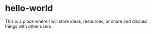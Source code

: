 # hello-world
This is a place where I will store ideas, resources, or share and discuss things with other users.
